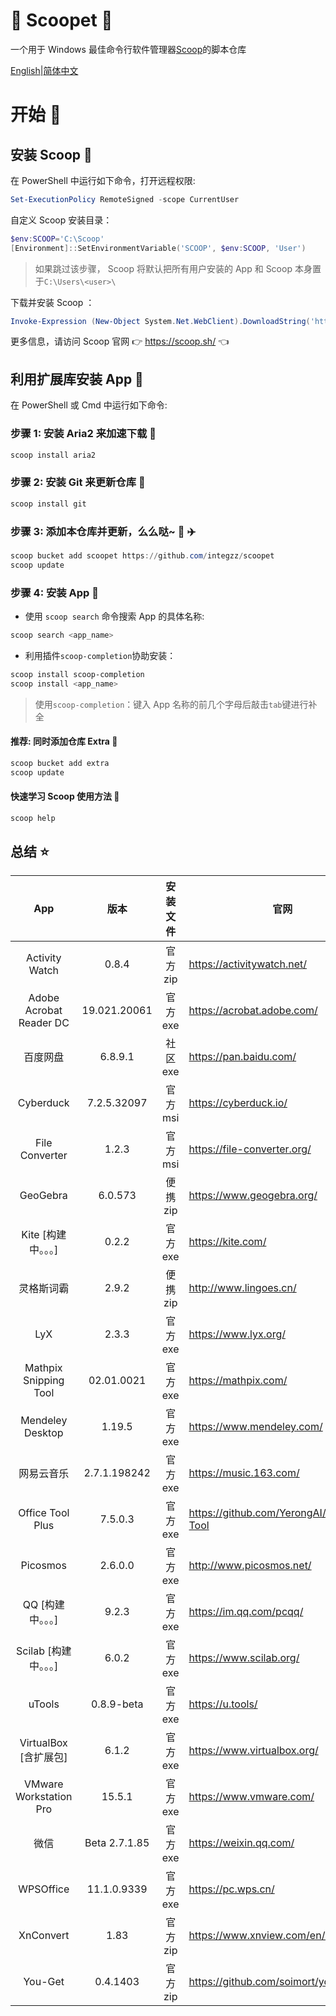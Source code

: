 <div align="left">
<h1 align="left"> 🍨 Scoopet 🍨 </h1>

<p>
一个用于 Windows 最佳命令行软件管理器<a href="https://github.com/lukesampson/scoop">Scoop</a>的脚本仓库
</p>

<p align="left">
        <a href="README.md">English</a>|<a href="README_CN.md">简体中文</a>
</p>
</div>

# 开始 🏃

## 安装 Scoop 🚴

在 PowerShell 中运行如下命令，打开远程权限:

```powershell
Set-ExecutionPolicy RemoteSigned -scope CurrentUser
```

自定义 Scoop 安装目录：

```powershell
$env:SCOOP='C:\Scoop'
[Environment]::SetEnvironmentVariable('SCOOP', $env:SCOOP, 'User')
```

> 如果跳过该步骤， Scoop 将默认把所有用户安装的 App 和 Scoop 本身置于`C:\Users\<user>\`

下载并安装 Scoop ：

```powershell
Invoke-Expression (New-Object System.Net.WebClient).DownloadString('https://get.scoop.sh')
```

更多信息，请访问 Scoop 官网 👉 https://scoop.sh/ 👈

## 利用扩展库安装 App 🚗

在 PowerShell 或 Cmd 中运行如下命令:

### 步骤 1: 安装 Aria2 来加速下载 🚅

```powershell
scoop install aria2
```

### 步骤 2: 安装 Git 来更新仓库 🎫

```powershell
scoop install git
```

### 步骤 3: 添加本仓库并更新，么么哒~ 💋 ✈️

```powershell
scoop bucket add scoopet https://github.com/integzz/scoopet
scoop update
```

### 步骤 4: 安装 App 🚀

- 使用 `scoop search` 命令搜索 App 的具体名称:

```powershell
scoop search <app_name>
```

- 利用插件`scoop-completion`协助安装：

```powershell
scoop install scoop-completion
scoop install <app_name>
```

> 使用`scoop-completion`：键入 App 名称的前几个字母后敲击`tab`键进行补全

#### 推荐: 同时添加仓库 Extra 💯

```powershell
scoop bucket add extra
scoop update
```

#### 快速学习 Scoop 使用方法 📖

```powershell
scoop help
```

## 总结 ⭐️

|           App           |     版本      | 安装文件 | 官网                                    |
| :---------------------: | :-----------: | :------: | --------------------------------------- |
|     Activity Watch      |     0.8.4     | 官方 zip | https://activitywatch.net/              |
| Adobe Acrobat Reader DC | 19.021.20061  | 官方 exe | https://acrobat.adobe.com/              |
|        百度网盘         |    6.8.9.1    | 社区 exe | https://pan.baidu.com/                  |
|        Cyberduck        |  7.2.5.32097  | 官方 msi | https://cyberduck.io/                   |
|     File Converter      |     1.2.3     | 官方 msi | https://file-converter.org/             |
|        GeoGebra         |    6.0.573    | 便携 zip | https://www.geogebra.org/               |
|   Kite [构建中。。。]   |     0.2.2     | 官方 exe | https://kite.com/                       |
|       灵格斯词霸        |     2.9.2     | 便携 zip | http://www.lingoes.cn/                  |
|           LyX           |     2.3.3     | 官方 exe | https://www.lyx.org/                    |
|  Mathpix Snipping Tool  |  02.01.0021   | 官方 exe | https://mathpix.com/                    |
|    Mendeley Desktop     |    1.19.5     | 官方 exe | https://www.mendeley.com/               |
|       网易云音乐        | 2.7.1.198242  | 官方 exe | https://music.163.com/                  |
|    Office Tool Plus     |    7.5.0.3    | 官方 exe | https://github.com/YerongAI/Office-Tool |
|             Picosmos             |    2.6.0.0    | 官方 exe |         http://www.picosmos.net/                                |
|    QQ [构建中。。。]    |     9.2.3     | 官方 exe | https://im.qq.com/pcqq/                 |
|  Scilab [构建中。。。]  |     6.0.2     | 官方 exe | https://www.scilab.org/                 |
|         uTools          |  0.8.9-beta   | 官方 exe | https://u.tools/                        |
|  VirtualBox [含扩展包]  |     6.1.2     | 官方 exe | https://www.virtualbox.org/             |
| VMware Workstation Pro  |    15.5.1     | 官方 exe | https://www.vmware.com/                 |
|          微信           | Beta 2.7.1.85 | 官方 exe | https://weixin.qq.com/                  |
|        WPSOffice        |  11.1.0.9339  | 官方 exe | https://pc.wps.cn/                      |
|        XnConvert        |     1.83      | 官方 zip | https://www.xnview.com/en/xnconvert/    |
|         You-Get         |   0.4.1403    | 官方 zip | https://github.com/soimort/you-get      |
